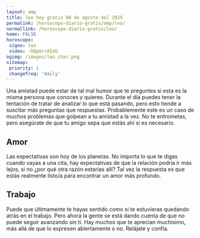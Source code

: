 ```yaml
---
layout: amp
title: leo hoy gratis 08 de agosto del 2025 
permalink: /horoscopo-diario-gratis/amp/leo/
normallink: /horoscopo-diario-gratis/leo/
home: FALSE
horoscopo:
 signo: leo
 video: -DQpmrrAIeU
ogimg: /images/leo_char.png
sitemap:
 priority: 1
 changefreq: 'daily'
---
```



Una amistad puede estar de tal mal humor que te preguntes si esta es la misma persona que conoces y quieres. Durante el día puedes tener la tentación de tratar de analizar lo que está pasando, pero esto tiende a suscitar más preguntas que respuestas. Probablemente este es un caso de muchos problemas que golpean a tu amistad a la vez. No te entrometas, pero asegúrate de que tu amigo sepa que estás ahí si es necesario.

## Amor

Las expectativas son hoy de los planetas. No importa lo que te digas cuando vayas a una cita, hay expectativas de que la relación podría ir más lejos, si no ¿por qué otra razón estarías allí? Tal vez la respuesta es que estás realmente listo/a para encontrar un amor más profundo.

## Trabajo

Puede que últimamente te hayas sentido como si te estuvieras quedando atrás en el trabajo. Pero ahora la gente se está dando cuenta de que no puede seguir avanzando sin ti. Hay muchos que te aprecian muchísimo, más allá de que lo expresen abiertamente o no. Relájate y confía.